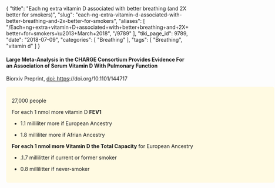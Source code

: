{
    "title": "Each ng extra vitamin D associated with better breathing (and 2X better for smokers)",
    "slug": "each-ng-extra-vitamin-d-associated-with-better-breathing-and-2x-better-for-smokers",
    "aliases": [
        "/Each+ng+extra+vitamin+D+associated+with+better+breathing+and+2X+better+for+smokers+\u2013+March+2018",
        "/9789"
    ],
    "tiki_page_id": 9789,
    "date": "2018-07-09",
    "categories": [
        "Breathing"
    ],
    "tags": [
        "Breathing",
        "vitamin d"
    ]
}


#### Large Meta-Analysis in the CHARGE Consortium Provides Evidence For an Association of Serum Vitamin D With Pulmonary Function

Biorxiv Preprint, [doi: https](https://doi.org/https)://doi.org/10.1101/144717

<div class="border" style="background-color:#FFFAE2;padding:15px;margin:10px 0;border-radius:5px;width:700px">

27,000 people

For each 1 nmol more vitamin D  **FEV1** 

* 1.1 milliliter more if European Ancestry

* 1.8 milliliter more if Afrian Ancestry

 **For each 1 nmol more Vitamin D the Total Capacity**  for European Ancestry

* .1.7 millilitter if current or former smoker

* 0.8 millilitter if never-smoker